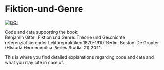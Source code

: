 # Fiktion-und-Genre
[![DOI](https://zenodo.org/badge/318563768.svg)](https://zenodo.org/badge/latestdoi/318563768)

Code and data supporting the book: <br/>
Benjamin Gittel: Fiktion und Genre. Theorie und Geschichte referenzialisierender Lektürepraktiken 1870-1910. Berlin, Boston: De Gruyter (Historia Hermeneutica. Series Studia, 21) 2021.

This is where you find detailed explanations regarding code and data and what you may cite in case of.
